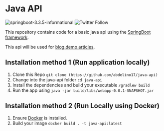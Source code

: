 # Java API

![springboot-3.3.5-informational](https://img.shields.io/badge/springboot-3.3.5-informational)
![Twitter Follow](https://img.shields.io/twitter/follow/abdelFare?logoColor=lime&style=social)

This repository contains code for a basic java api using the [SpringBoot framework](https://spring.io/projects/spring-boot).

This api will be used for [blog demo articles](https://blog.abdelfare.me).

## Installation method 1 (Run application locally)

1. Clone this Repo `git clone (https://github.com/abdelino17/java-api)`
2. Change into the java-api folder `cd java-api`
3. Install the dependencies and build your executable `/gradlew build`
4. Run the app using `java -jar build/libs/webapp-0.0.1-SNAPSHOT.jar`

## Installation method 2 (Run Locally using Docker)

1. Ensure [Docker](https://docs.docker.com/install/) is installed.
2. Build your image `docker build . -t java-api:latest`
